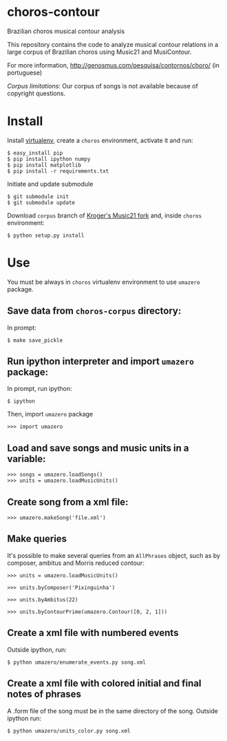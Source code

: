 choros-contour
==============

Brazilian choros musical contour analysis

This repository contains the code to analyze musical contour relations
in a large corpus of Brazilian choros using Music21 and
MusiContour.

For more information, http://genosmus.com/pesquisa/contornos/choro/
(in portuguese)

*Corpus limitations*: Our corpus of songs is not available because of
 copyright questions.

# Install

Install [virtualenv](http://genosmus.com/handbook/python/), create a
`choros` environment, activate it and run:

    $ easy_install pip
    $ pip install ipython numpy
    $ pip install matplotlib
    $ pip install -r requirements.txt

Initiate and update submodule

    $ git submodule init
    $ git submodule update

Download `corpus` branch of
[Kroger's Music21 fork](https://github.com/kroger/music21/tree/contour)
and, inside `choros` environment:

    $ python setup.py install

# Use

You must be always in `choros` virtualenv environment to use `umazero`
package.

## Save data from `choros-corpus` directory:

In prompt:

    $ make save_pickle

## Run ipython interpreter and import `umazero` package:

In prompt, run ipython:

    $ ipython

Then, import `umazero` package

    >>> import umazero

## Load and save songs and music units in a variable:

    >>> songs = umazero.loadSongs()
    >>> units = umazero.loadMusicUnits()

## Create song from a xml file:

    >>> umazero.makeSong('file.xml')

## Make queries

It's possible to make several queries from an `AllPhrases` object,
such as by composer, ambitus and Morris reduced contour:

    >>> units = umazero.loadMusicUnits()

    >>> units.byComposer('Pixinguinha')

    >>> units.byAmbitus(22)

    >>> units.byContourPrime(umazero.Contour([0, 2, 1]))

## Create a xml file with numbered events

Outside ipython, run:

    $ python umazero/enumerate_events.py song.xml

## Create a xml file with colored initial and final notes of phrases

A .form file of the song must be in the same directory of the song. Outside ipython run:

    $ python umazero/units_color.py song.xml
